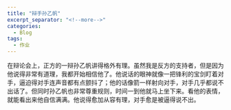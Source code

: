 ```yaml
---
title: "辩手孙乙帆"
excerpt_separator: "<!--more-->"
categories:
  - Blog
tags:
  - 作业
---
```


在辩论会上，正方的一辩孙乙帆讲得格外有理。虽然我是反方的支持者，但是因为他说得非常有道理，我都开始相信他了。他说话的眼神就像一把锋利的宝剑盯着对手，逼迫得对手连声音都有点颤抖了；他的话像箭一样射向对手，对手几乎都说不出话了。但同时孙乙帆也非常尊重规则，时间一到他就马上坐下来。看他的表情，就能看出来他自信满满。他说得愈加从容有理，对手愈是被逼得说不出。